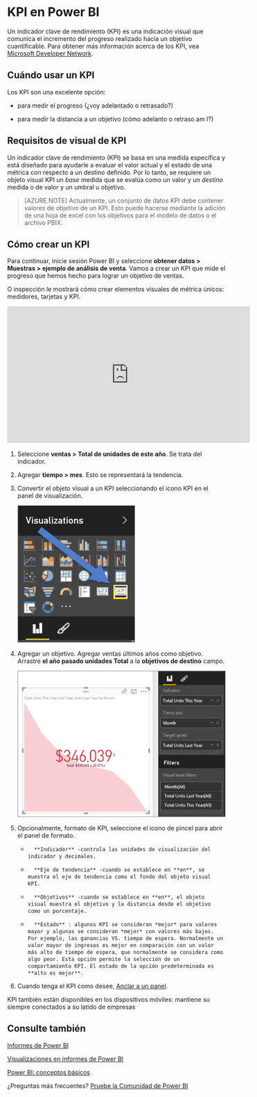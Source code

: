<properties
   pageTitle="Elementos visuales KPI"
   description="crear KPI en power bi"
   services="powerbi"
   documentationCenter=""
   authors="mihart"
   manager="mblythe"
   backup=""
   editor=""
   tags=""
   featuredVideoId="xmja6EpqaO0"
   qualityFocus="no"
   qualityDate=""/>

<tags
   ms.service="powerbi"
   ms.devlang="NA"
   ms.topic="article"
   ms.tgt_pltfrm="NA"
   ms.workload="powerbi"
   ms.date="08/23/2016"
   ms.author="mihart"/>

# KPI en Power BI

Un indicador clave de rendimiento (KPI) es una indicación visual que comunica el incremento del progreso realizado hacia un objetivo cuantificable. Para obtener más información acerca de los KPI, vea [Microsoft Developer Network](https://msdn.microsoft.com/library/hh272050).

##  Cuándo usar un KPI
Los KPI son una excelente opción:

-   para medir el progreso (¿voy adelantado o retrasado?)

-   para medir la distancia a un objetivo (cómo adelanto o retraso am I?)   

##  Requisitos de visual de KPI
Un indicador clave de rendimiento (KPI) se basa en una medida específica y está diseñado para ayudarle a evaluar el valor actual y el estado de una métrica con respecto a un destino definido. Por lo tanto, se requiere un objeto visual KPI un *base* medida que se evalúa como un valor y un *destino* medida o de valor y un umbral u objetivo.

>[AZURE.NOTE] Actualmente, un conjunto de datos KPI debe contener valores de objetivo de un KPI. Esto puede hacerse mediante la adición de una hoja de excel con los objetivos para el modelo de datos o el archivo PBIX.

##  Cómo crear un KPI  

Para continuar, inicie sesión Power BI y seleccione **obtener datos > Muestras > ejemplo de análisis de venta**. Vamos a crear un KPI que mide el progreso que hemos hecho para lograr un objetivo de ventas.

O inspección le mostrará cómo crear elementos visuales de métrica únicos: medidores, tarjetas y KPI.
<iframe width="560" height="315" src="https://www.youtube.com/embed/xmja6EpqaO0?list=PL1N57mwBHtN0JFoKSR0n-tBkUJHeMP2cP" frameborder="0" allowfullscreen></iframe>

1.  Seleccione **ventas > Total de unidades de este año**.  Se trata del indicador.

2.  Agregar **tiempo > mes**.  Esto se representará la tendencia.

2. Convertir el objeto visual a un KPI seleccionando el icono KPI en el panel de visualización.

    ![](media/powerbi-service-tutorial-kpi/kpi-icon.png)

3. Agregar un objetivo. Agregar ventas últimos años como objetivo. Arrastre **el año pasado unidades Total** a la **objetivos de destino** campo.

    ![](media/powerbi-service-tutorial-kpi/kpi-new.png)

4.  Opcionalmente, formato de KPI, seleccione el icono de pincel para abrir el panel de formato.

    -   
            **Indicador** -controla las unidades de visualización del indicador y decimales.

    -   
            **Eje de tendencia** -cuando se establece en **en**, se muestra el eje de tendencia como el fondo del objeto visual KPI.  

    -   
            **Objetivos** -cuando se establece en **en**, el objeto visual muestra el objetivo y la distancia desde el objetivo como un porcentaje.

    -   
            **Estado** : algunos KPI se consideran *mejor* para valores mayor y algunas se consideran *mejor* con valores más bajos. Por ejemplo, las ganancias VS. tiempo de espera. Normalmente un valor mayor de ingresos es mejor en comparación con un valor más alto de tiempo de espera, que normalmente se considera como algo peor. Esta opción permite la selección de un comportamiento KPI. El estado de la opción predeterminada es **alto es mejor**.

6.  Cuando tenga el KPI como desee, [Anclar a un panel](powerbi-service-pin-a-tile-to-a-dashboard-from-a-report.md).


KPI también están disponibles en los dispositivos móviles: mantiene su siempre conectados a su latido de empresas



##  Consulte también

[Informes de Power BI](powerbi-service-reports.md)

[Visualizaciones en informes de Power BI](powerbi-service-visualizations-for-reports.md)

[Power BI: conceptos básicos](powerbi-service-basic-concepts.md)

¿Preguntas más frecuentes? [Pruebe la Comunidad de Power BI](http://community.powerbi.com/)
